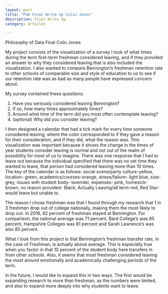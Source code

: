 ```yaml
---
layout: post
title: "PoD Final Write Up Colin Jones"
description: Final Write Up 
category: articles

---
```


Philosophy of Data Final
Colin Jones 

My project consists of the visualization of a survey I took of what times during the term first-term freshman considered leaving, and if they provided an answer to why they considered leaving that is also included the visualization. I also wanted to compare Bennington’s freshman retention rate to other schools of comparable size and style of education to us to see if our retention rate was as bad as many people have expressed concern about. 

My survey contained these questions:

1)	Have you seriously considered leaving Bennington?
2)	If so, how many times approximately times?
3)	Around what time of the term did you most often contemplate leaving?
4)	(optional) Why did you consider leaving?

I then designed a calendar that had a tick mark for every time someone considered leaving, where the color corresponded to if they gave a reason for their consideration, and if they did, what the reason was. This visualization was important because it shows the change in the times of year students consider leaving is normal and not out of the realm of possibility for most of us to imagine. There was one response that I had to leave out because the individual specified that there was no set time they wanted to leave, that person had considered leaving more than 10 times. The key of the calendar is as follows: social scene/party culture-yellow, location- green, academics/courses-orange, stress/failure- light blue, size-grey, issues with student body- lavender, expenses- pink, homesick- brown, no reason provided- Black, Actually Leaving/all term-red, Red Star- would leave but unable to.

The reason I chose freshman was that I found through my research that 1 in 3 freshmen drop out of college nationally, making them the most likely to drop out. In 2016, 82 percent of freshman stayed at Bennington. For comparison, the national average was 71 percent, Bard College’s was 85 percent, Hampshire Colleges was 81 percent and Sarah Lawrence’s was also 85 percent. 

What I took from this project is that Bennington’s freshman transfer rate, in the case of Freshman, is actually above average. This is especially true when you factor in that 10 percent of the student body here transfers in from other schools. Also, it seems that most freshman considered leaving the most around emotionally and academically challenging periods of the term.

In the future, I would like to expand this in two ways. The first would be expanding research to more than freshman, as the numbers were limited, and also to expand more deeply into why students want to leave.
